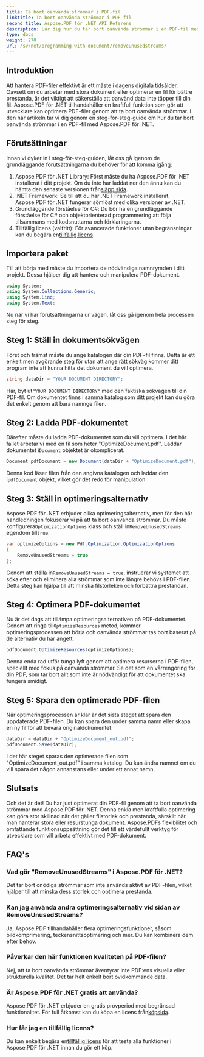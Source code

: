 ```yaml
---
title: Ta bort oanvända strömmar i PDF-fil
linktitle: Ta bort oanvända strömmar i PDF-fil
second_title: Aspose.PDF för .NET API Referens
description: Lär dig hur du tar bort oanvända strömmar i en PDF-fil med Aspose.PDF för .NET för att optimera filstorlek och prestanda.
type: docs
weight: 270
url: /sv/net/programming-with-document/removeunusedstreams/
---
```

## Introduktion

Att hantera PDF-filer effektivt är ett måste i dagens digitala tidsålder. Oavsett om du arbetar med stora dokument eller optimerar en fil för bättre prestanda, är det viktigt att säkerställa att oanvänd data inte täpper till din fil. Aspose.PDF för .NET tillhandahåller en kraftfull funktion som gör att utvecklare kan optimera PDF-filer genom att ta bort oanvända strömmar. I den här artikeln tar vi dig genom en steg-för-steg-guide om hur du tar bort oanvända strömmar i en PDF-fil med Aspose.PDF för .NET.

## Förutsättningar

Innan vi dyker in i steg-för-steg-guiden, låt oss gå igenom de grundläggande förutsättningarna du behöver för att komma igång:

1.  Aspose.PDF för .NET Library: Först måste du ha Aspose.PDF för .NET installerat i ditt projekt. Om du inte har laddat ner den ännu kan du hämta den senaste versionen från[släpp sida](https://releases.aspose.com/pdf/net/).
2. .NET Framework: Se till att du har .NET Framework installerat. Aspose.PDF för .NET fungerar sömlöst med olika versioner av .NET.
3. Grundläggande förståelse för C#: Du bör ha en grundläggande förståelse för C# och objektorienterad programmering att följa tillsammans med kodsnuttarna och förklaringarna.
4.  Tillfällig licens (valfritt): För avancerade funktioner utan begränsningar kan du begära en[tillfällig licens](https://purchase.aspose.com/temporary-license/).


## Importera paket

Till att börja med måste du importera de nödvändiga namnrymden i ditt projekt. Dessa hjälper dig att hantera och manipulera PDF-dokument.

```csharp
using System;
using System.Collections.Generic;
using System.Linq;
using System.Text;
```

Nu när vi har förutsättningarna ur vägen, låt oss gå igenom hela processen steg för steg.

## Steg 1: Ställ in dokumentsökvägen

Först och främst måste du ange katalogen där din PDF-fil finns. Detta är ett enkelt men avgörande steg för utan att ange rätt sökväg kommer ditt program inte att kunna hitta det dokument du vill optimera.

```csharp
string dataDir = "YOUR DOCUMENT DIRECTORY";
```

 Här, byt ut`"YOUR DOCUMENT DIRECTORY"` med den faktiska sökvägen till din PDF-fil. Om dokumentet finns i samma katalog som ditt projekt kan du göra det enkelt genom att bara namnge filen.

## Steg 2: Ladda PDF-dokumentet

Därefter måste du ladda PDF-dokumentet som du vill optimera. I det här fallet arbetar vi med en fil som heter "OptimizeDocument.pdf". Laddar dokumentet i`Document` objektet är okomplicerat.

```csharp
Document pdfDocument = new Document(dataDir + "OptimizeDocument.pdf");
```

 Denna kod läser filen från den angivna katalogen och laddar den i`pdfDocument` objekt, vilket gör det redo för manipulation.

## Steg 3: Ställ in optimeringsalternativ

 Aspose.PDF för .NET erbjuder olika optimeringsalternativ, men för den här handledningen fokuserar vi på att ta bort oanvända strömmar. Du måste konfigurera`OptimizationOptions` klass och ställ in`RemoveUnusedStreams` egendom till`true`.

```csharp
var optimizeOptions = new Pdf.Optimization.OptimizationOptions
{
    RemoveUnusedStreams = true
};
```

 Genom att ställa in`RemoveUnusedStreams = true`, instruerar vi systemet att söka efter och eliminera alla strömmar som inte längre behövs i PDF-filen. Detta steg kan hjälpa till att minska filstorleken och förbättra prestandan.

## Steg 4: Optimera PDF-dokumentet

 Nu är det dags att tillämpa optimeringsalternativen på PDF-dokumentet. Genom att ringa till`OptimizeResources` metod, kommer optimeringsprocessen att börja och oanvända strömmar tas bort baserat på de alternativ du har angett.

```csharp
pdfDocument.OptimizeResources(optimizeOptions);
```

Denna enda rad utför tunga lyft genom att optimera resurserna i PDF-filen, speciellt med fokus på oanvända strömmar. Se det som en vårrengöring för din PDF, som tar bort allt som inte är nödvändigt för att dokumentet ska fungera smidigt.

## Steg 5: Spara den optimerade PDF-filen

När optimeringsprocessen är klar är det sista steget att spara den uppdaterade PDF-filen. Du kan spara den under samma namn eller skapa en ny fil för att bevara originaldokumentet.

```csharp
dataDir = dataDir + "OptimizeDocument_out.pdf";
pdfDocument.Save(dataDir);
```

I det här steget sparas den optimerade filen som "OptimizeDocument_out.pdf" i samma katalog. Du kan ändra namnet om du vill spara det någon annanstans eller under ett annat namn.

## Slutsats

Och det är det! Du har just optimerat din PDF-fil genom att ta bort oanvända strömmar med Aspose.PDF för .NET. Denna enkla men kraftfulla optimering kan göra stor skillnad när det gäller filstorlek och prestanda, särskilt när man hanterar stora eller resurstunga dokument. Aspose.PDFs flexibilitet och omfattande funktionsuppsättning gör det till ett värdefullt verktyg för utvecklare som vill arbeta effektivt med PDF-dokument.

## FAQ's

### Vad gör "RemoveUnusedStreams" i Aspose.PDF för .NET?
Det tar bort onödiga strömmar som inte används aktivt av PDF-filen, vilket hjälper till att minska dess storlek och optimera prestanda.

### Kan jag använda andra optimeringsalternativ vid sidan av RemoveUnusedStreams?
Ja, Aspose.PDF tillhandahåller flera optimeringsfunktioner, såsom bildkomprimering, teckensnittsoptimering och mer. Du kan kombinera dem efter behov.

### Påverkar den här funktionen kvaliteten på PDF-filen?
Nej, att ta bort oanvända strömmar äventyrar inte PDF:ens visuella eller strukturella kvalitet. Det tar helt enkelt bort ovidkommande data.

### Är Aspose.PDF för .NET gratis att använda?
 Aspose.PDF för .NET erbjuder en gratis provperiod med begränsad funktionalitet. För full åtkomst kan du köpa en licens från[köpsida](https://purchase.aspose.com/buy).

### Hur får jag en tillfällig licens?
 Du kan enkelt begära en[tillfällig licens](https://purchase.aspose.com/temporary-license/) för att testa alla funktioner i Aspose.PDF för .NET innan du gör ett köp.